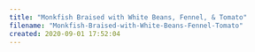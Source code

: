 ```yaml
---
title: "Monkfish Braised with White Beans, Fennel, & Tomato"
filename: "Monkfish-Braised-with-White-Beans-Fennel-Tomato"
created: 2020-09-01 17:52:04
---
```

